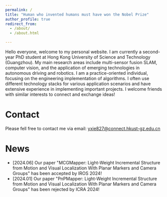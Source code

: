 ```yaml
---
permalink: /
title: "Human who invented humans must have won the Nobel Prize"
author_profile: true
redirect_from: 
  - /about/
  - /about.html

---
```



Hello everyone, welcome to my personal website. I am currently a second-year PhD student at Hong Kong University of Science and Technology (Guangzhou). My main research areas include multi-sensor fusion SLAM, computer vision, and the application of emerging technologies in autonomous driving and robotics. I am a practice-oriented individual, focusing on the engineering implementation of algorithms. I often use different technology stacks for various application scenarios and have extensive experience in implementing important projects. I welcome friends with similar interests to connect and exchange ideas!


Contact
===
Please fell free to contact me via email: yxie827@connect.hkust-gz.edu.cn

News
===
* [2024.06] Our paper "MCGMapper: Light-Weight Incremental Structure from Motion and Visual Localization With Planar Markers and Camera Groups" has been accepted by IROS 2024!
* [2024.01] Our paper "PnPMapper: Light-Weight Incremental Structure from Motion and Visual Localization With Planar Markers and Camera Groups" has been rejected by ICRA 2024!
